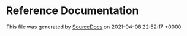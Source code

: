 # Reference Documentation

This file was generated by [SourceDocs](https://github.com/eneko/SourceDocs) on 2021-04-08 22:52:17 +0000